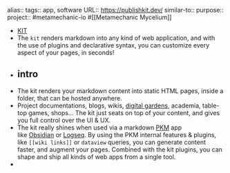 alias::
tags:: app, software
URL:: https://publishkit.dev/
similar-to::
purpose::
project:: #metamechanic-io #[[Metamechanic Mycelium]]
- [KIT](https://publishkit.dev/)
- The `kit` renders markdown into any kind of web application, and with the use of plugins and declarative syntax, you can customize every aspect of your pages, in seconds!
- ## intro
- The kit renders your markdown content into static HTML pages, inside a folder, that can be hosted anywhere.
- Project documentations, blogs, wikis, [digital gardens](https://github.com/MaggieAppleton/digital-gardeners), academia, table-top games, shops... The kit just seats on top of your content, and gives you full control over the UI & UX.
- The kit really shines when used via a markdown [PKM](https://en.wikipedia.org/wiki/Personal_knowledge_management) app like [Obsidian](https://obsidian.md/) or [Logseq](https://logseq.com/). By using the PKM internal features & plugins, like `[[wiki links]]` or `dataview` queries, you can generate content faster, and augment your pages. Combined with the kit plugins, you can shape and ship all kinds of web apps from a single tool.
-